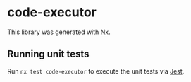 # code-executor

This library was generated with [Nx](https://nx.dev).


## Running unit tests

Run `nx test code-executor` to execute the unit tests via [Jest](https://jestjs.io).


